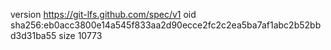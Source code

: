 version https://git-lfs.github.com/spec/v1
oid sha256:eb0acc3800e14a545f833aa2d90ecce2fc2c2ea5ba7af1abc2b52bbd3d31ba55
size 10773
